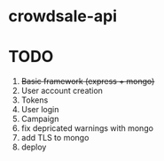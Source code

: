 # crowdsale-api

# TODO

1. ~~Basic framework (express + mongo)~~
2. User account creation
3. Tokens
4. User login
5. Campaign
6. fix depricated warnings with mongo
7. add TLS to mongo
8. deploy
